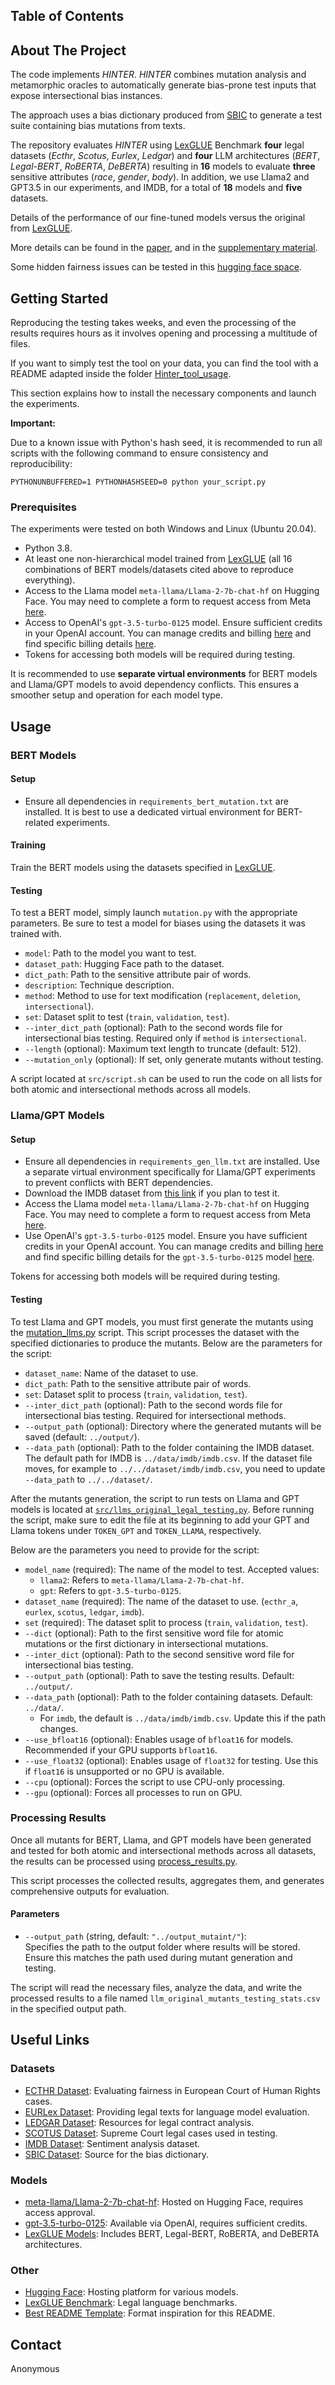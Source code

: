 
## Table of Contents

## About The Project

The code implements *HINTER*. *HINTER* combines mutation analysis and metamorphic oracles to automatically generate bias-prone test inputs that expose intersectional bias instances.

The approach uses a bias dictionary produced from [SBIC](https://paperswithcode.com/dataset/sbic) to generate a test suite containing bias mutations from texts.

The repository evaluates *HINTER* using [LexGLUE](https://github.com/coastalcph/lex-glue) Benchmark **four** legal datasets (*Ecthr*, *Scotus*, *Eurlex*, *Ledgar*) and **four** LLM architectures (*BERT*, *Legal-BERT*, *RoBERTA*, *DeBERTA*) resulting in **16** models to evaluate **three** sensitive attributes (*race*, *gender*, *body*). In addition, we use Llama2 and GPT3.5 in our experiments, and IMDB, for a total of **18** models and **five** datasets.

Details of the performance of our fine-tuned models versus the original from [LexGLUE](https://github.com/coastalcph/lex-glue).

More details can be found in the [paper](7817HINTERExposingHidden.pdf), and in the [supplementary material](supplementary_material.pdf).

Some hidden fairness issues can be tested in this [hugging face space](https://huggingface.co/spaces/Anonymous1925/Hinter).

## Getting Started

Reproducing the testing takes weeks, and even the processing of the results requires hours as it involves opening and processing a multitude of files.

If you want to simply test the tool on your data, you can find the tool with a README adapted inside the folder [Hinter\_tool\_usage](./Hinter_tool_usage).

This section explains how to install the necessary components and launch the experiments.

**Important:**

Due to a known issue with Python's hash seed, it is recommended to run all scripts with the following command to ensure consistency and reproducibility:

```
PYTHONUNBUFFERED=1 PYTHONHASHSEED=0 python your_script.py
```

### Prerequisites

The experiments were tested on both Windows and Linux (Ubuntu 20.04).

- Python 3.8.
- At least one non-hierarchical model trained from [LexGLUE](https://github.com/coastalcph/lex-glue) (all 16 combinations of BERT models/datasets cited above to reproduce everything).
- Access to the Llama model `meta-llama/Llama-2-7b-chat-hf` on Hugging Face. You may need to complete a form to request access from Meta [here](https://huggingface.co/meta-llama/Llama-2-7b-chat-hf).
- Access to OpenAI's `gpt-3.5-turbo-0125` model. Ensure sufficient credits in your OpenAI account. You can manage credits and billing [here](https://platform.openai.com/settings/organization/billing/overview) and find specific billing details [here](https://platform.openai.com/docs/models/gpt-3-5#gpt-3-5-turbo).
- Tokens for accessing both models will be required during testing.

It is recommended to use **separate virtual environments** for BERT models and Llama/GPT models to avoid dependency conflicts. This ensures a smoother setup and operation for each model type.

## Usage

### BERT Models

#### Setup

- Ensure all dependencies in `requirements_bert_mutation.txt` are installed. It is best to use a dedicated virtual environment for BERT-related experiments.

#### Training

Train the BERT models using the datasets specified in [LexGLUE](https://github.com/coastalcph/lex-glue).

#### Testing

To test a BERT model, simply launch `mutation.py` with the appropriate parameters. Be sure to test a model for biases using the datasets it was trained with.

- `model`: Path to the model you want to test.
- `dataset_path`: Hugging Face path to the dataset.
- `dict_path`: Path to the sensitive attribute pair of words.
- `description`: Technique description.
- `method`: Method to use for text modification (`replacement`, `deletion`, `intersectional`).
- `set`: Dataset split to test (`train`, `validation`, `test`).
- `--inter_dict_path` (optional): Path to the second words file for intersectional bias testing. Required only if `method` is `intersectional`.
- `--length` (optional): Maximum text length to truncate (default: 512).
- `--mutation_only` (optional): If set, only generate mutants without testing.

A script located at `src/script.sh` can be used to run the code on all lists for both atomic and intersectional methods across all models.



### Llama/GPT Models

#### Setup

- Ensure all dependencies in `requirements_gen_llm.txt` are installed. Use a separate virtual environment specifically for Llama/GPT experiments to prevent conflicts with BERT dependencies.
- Download the IMDB dataset from [this link](https://www.kaggle.com/datasets/lakshmi25npathi/imdb-dataset-of-50k-movie-reviews) if you plan to test it.
- Access the Llama model `meta-llama/Llama-2-7b-chat-hf` on Hugging Face. You may need to complete a form to request access from Meta [here](https://huggingface.co/meta-llama/Llama-2-7b-chat-hf).
- Use OpenAI's `gpt-3.5-turbo-0125` model. Ensure you have sufficient credits in your OpenAI account. You can manage credits and billing [here](https://platform.openai.com/settings/organization/billing/overview) and find specific billing details for the `gpt-3.5-turbo-0125` model [here](https://platform.openai.com/docs/models/gpt-3-5#gpt-3-5-turbo).

Tokens for accessing both models will be required during testing.

#### Testing

To test Llama and GPT models, you must first generate the mutants using the [mutation\_llms.py](./src/mutation_llms.py) script. This script processes the dataset with the specified dictionaries to produce the mutants. Below are the parameters for the script:

- `dataset_name`: Name of the dataset to use.
- `dict_path`: Path to the sensitive attribute pair of words.
- `set`: Dataset split to process (`train`, `validation`, `test`).
- `--inter_dict_path` (optional): Path to the second words file for intersectional bias testing. Required for intersectional methods.
- `--output_path` (optional): Directory where the generated mutants will be saved (default: `../output/`).
- `--data_path` (optional): Path to the folder containing the IMDB dataset. The default path for IMDB is `../data/imdb/imdb.csv`. If the dataset file moves, for example to `../../dataset/imdb/imdb.csv`, you need to update `--data_path` to `../../dataset/`.

After the mutants generation, the script to run tests on Llama and GPT models is located at [`src/llms_original_legal_testing.py`](./src/llms_original_legal_testing.py). Before running the script, make sure to edit the file at its beginning to add your GPT and Llama tokens under `TOKEN_GPT` and `TOKEN_LLAMA`, respectively.


Below are the parameters you need to provide for the script:

- `model_name` (required): The name of the model to test. Accepted values:
  - `llama2`: Refers to `meta-llama/Llama-2-7b-chat-hf`.
  - `gpt`: Refers to `gpt-3.5-turbo-0125`.
- `dataset_name` (required): The name of the dataset to use. (`ecthr_a`, `eurlex`, `scotus`, `ledgar`, `imdb`).
- `set` (required): The dataset split to process (`train`, `validation`, `test`).
- `--dict` (optional): Path to the first sensitive word file for atomic mutations or the first dictionary in intersectional mutations.
- `--inter_dict` (optional): Path to the second sensitive word file for intersectional bias testing.
- `--output_path` (optional): Path to save the testing results. Default: `../output/`.
- `--data_path` (optional): Path to the folder containing datasets. Default: `../data/`.
  - For `imdb`, the default is `../data/imdb/imdb.csv`. Update this if the path changes.
- `--use_bfloat16` (optional): Enables usage of `bfloat16` for models. Recommended if your GPU supports `bfloat16`.
- `--use_float32` (optional): Enables usage of `float32` for testing. Use this if `float16` is unsupported or no GPU is available.
- `--cpu` (optional): Forces the script to use CPU-only processing.
- `--gpu` (optional): Forces all processes to run on GPU.


### Processing Results

Once all mutants for BERT, Llama, and GPT models have been generated and tested for both atomic and intersectional methods across all datasets, the results can be processed using [process_results.py](./src/process_results.py).

This script processes the collected results, aggregates them, and generates comprehensive outputs for evaluation.

#### Parameters

- `--output_path` (string, default: `"../output_mutaint/"`):  
  Specifies the path to the output folder where results will be stored. Ensure this matches the path used during mutant generation and testing.

The script will read the necessary files, analyze the data, and write the processed results to a file named `llm_original_mutants_testing_stats.csv` in the specified output path.

## Useful Links

### Datasets
- [ECTHR Dataset](https://github.com/coastalcph/lex-glue#ecthr-a): Evaluating fairness in European Court of Human Rights cases.
- [EURLex Dataset](https://github.com/coastalcph/lex-glue#eurlex): Providing legal texts for language model evaluation.
- [LEDGAR Dataset](https://github.com/coastalcph/lex-glue#ledgar): Resources for legal contract analysis.
- [SCOTUS Dataset](https://case.law/): Supreme Court legal cases used in testing.
- [IMDB Dataset](https://www.kaggle.com/datasets/lakshmi25npathi/imdb-dataset-of-50k-movie-reviews): Sentiment analysis dataset.
- [SBIC Dataset](https://paperswithcode.com/dataset/sbic): Source for the bias dictionary.

### Models
- [meta-llama/Llama-2-7b-chat-hf](https://huggingface.co/meta-llama/Llama-2-7b-chat-hf): Hosted on Hugging Face, requires access approval.
- [gpt-3.5-turbo-0125](https://platform.openai.com/docs/models/gpt-3-5#gpt-3-5-turbo): Available via OpenAI, requires sufficient credits.
- [LexGLUE Models](https://github.com/coastalcph/lex-glue): Includes BERT, Legal-BERT, RoBERTA, and DeBERTA architectures.

### Other
- [Hugging Face](https://huggingface.co): Hosting platform for various models.
- [LexGLUE Benchmark](https://github.com/coastalcph/lex-glue): Legal language benchmarks.
- [Best README Template](https://github.com/othneildrew/Best-README-Template/tree/master): Format inspiration for this README.

## Contact

Anonymous
